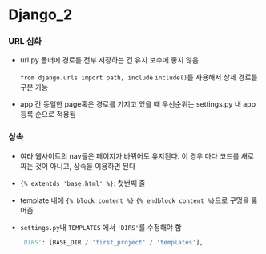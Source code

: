 # Django_2

### URL 심화

- url.py 폴더에 경로를 전부 저장하는 건 유지 보수에 좋지 않음

  `from django.urls import path, include` `include()`를 사용해서 상세 경로를 구분 가능

- app 간 동일한 page혹은 경로를 가지고 있을 때 우선순위는 settings.py 내 app 등록 순으로 적용됨

  



### 상속

- 여타 웹사이트의 nav들은 페이지가 바뀌어도 유지된다. 이 경우 마다 코드를 새로 짜는 것이 아니고, 상속을 이용하면 된다

- `{% extentds 'base.html' %}`: 첫번째 줄

- template 내에 `{% block content %}` `{% endblock content %}`으로 구멍을 뚫어줌

- `settings.py`내 `TEMPLATES` 에서 `'DIRS'`를 수정해야 함

  ```python
  'DIRS': [BASE_DIR / 'first_project' / 'templates'],
  ```

  